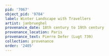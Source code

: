 ```yaml
---
pid: '7067'
object_pid: '9784'
label: Winter Landscape with Travellers
artist: janbrueghel
provenance_date: 18th century to 19th century
provenance_location: Paris
provenance_text: Pierre Defer (Lugt 739)
collection: provenance
order: '2405'
---
```

